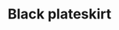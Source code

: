 ---
layout: item
title: Black plateskirt
item-id: 1089
datatable: true
id: 1089
name: "Black plateskirt"
members: false
lowalch: 768
highalch: 1152
examine: "Big, black and heavy looking."
monsters:
  - id: 6896
    name: "Gangster"
    members: true
    combat_level: 45
    wiki_url: "https://oldschool.runescape.wiki/w/Gangster#Level_45"
    drops:
      - quantity: "1"
        rarity: 0.03125
    image: "https://oldschool.runescape.wiki/images/4/44/Gangster.png?fb728"
  - id: 6898
    name: "Gangster"
    members: true
    combat_level: 50
    wiki_url: "https://oldschool.runescape.wiki/w/Gangster#Level_50"
    drops:
      - quantity: "1"
        rarity: 0.03125
    image: "https://oldschool.runescape.wiki/images/4/44/Gangster.png?fb728"
  - id: 6900
    name: "Gang boss"
    members: true
    combat_level: 83
    wiki_url: "https://oldschool.runescape.wiki/w/Gang_boss#Female"
    drops:
      - quantity: "1"
        rarity: 0.03125
    image: "https://oldschool.runescape.wiki/images/9/99/Gang_boss.png?f9b16"
  - id: 6902
    name: "Gang boss"
    members: true
    combat_level: 76
    wiki_url: "https://oldschool.runescape.wiki/w/Gang_boss#Male"
    drops:
      - quantity: "1"
        rarity: 0.03125
    image: "https://oldschool.runescape.wiki/images/9/99/Gang_boss.png?f9b16"
---